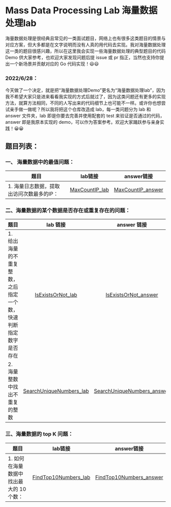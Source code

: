 # Mass Data Processing Lab 海量数据处理lab
海量数据处理是很经典且常见的一类面试题目，网络上也有很多这类题目的情景与对应方案，但大多都是在文字说明而没有人真的用代码去实现。我对海量数据处理这一类的题目很感兴趣，所以在这里我会实现一些海量数据处理的典型题目的代码 Demo 供大家参考，也欢迎大家发现问题后提 issue 或 pr 指正，当然也支持你提出一个新场景并贡献对应的 Go 代码实现！😃😃<br>
### 2022/6/28：<br>
今天做了一个决定，就是把“海量数据处理Demo”更名为“海量数据处理lab”，因为我不希望大家只是进来看看我实现的方式后就过了，因为这类问题还有更多的实现方法，就算方法相同，不同的人写出来的代码细节上也可能不一样。或许你也想尝试亲手做一做呢？所以我将把这个仓库改造成 lab，每一类问题分为 lab 和 answer 文件夹，lab 即是你要去完善并使用配套的 test 来验证是否通过的代码，answer 即是我原本实现的 demo，可以作为答案参考。欢迎大家踊跃参与亲身实践！😀😀

## 题目列表：
### 一、 海量数据中的最值问题：<br>
| 题目 | lab链接 | answer链接 |
| - | :-: | :-: |
| 1. 海量日志数据，提取出访问次数最多的IP： | [MaxCountIP_lab](https://github.com/ncghost1/MassDataProcessingLab/tree/main/MaxValueProblem/MaxCountIP/lab) | [MaxCountIP_answer](https://github.com/ncghost1/MassDataProcessingLab/tree/main/MaxValueProblem/MaxCountIP/answer) |

### 二、海量数据的某个数据是否存在或重复存在的问题：<br>
| 题目 | lab 链接 | answer 链接 |
| - | :-: | :-: |
| 1. 给出海量的不重复整数，之后指定一个数，快速判断指定数字是否存在 | [IsExistsOrNot_lab](https://github.com/ncghost1/MassDataProcessingLab/tree/main/ExistsOrDuplicateProblem/IsExistsOrNot/lab) | [IsExistsOrNot_answer](https://github.com/ncghost1/MassDataProcessingLab/tree/main/ExistsOrDuplicateProblem/IsExistsOrNot/answer) |
| 2. 海量整数中找出不重复的整数 | [SearchUniqueNumbers_lab](https://github.com/ncghost1/MassDataProcessingLab/tree/main/ExistsOrDuplicateProblem/SearchUniqueNumbers/lab) | [SearchUniqueNumbers_answer](https://github.com/ncghost1/MassDataProcessingLab/tree/main/ExistsOrDuplicateProblem/SearchUniqueNumbers/answer) |

### 三、海量数据的 top K 问题：<br>
| 题目 | lab链接 | answer链接 |
| - | :-: | :-: |
| 1. 如何在海量数据中找出最大的 10 个数： | [FindTop10Numbers_lab](https://github.com/ncghost1/MassDataProcessingLab/tree/main/TopKProblem/FindTop10Numbers/lab) | [FindTop10Numbers_answer](https://github.com/ncghost1/MassDataProcessingLab/tree/main/TopKProblem/FindTop10Numbers/answer) |

